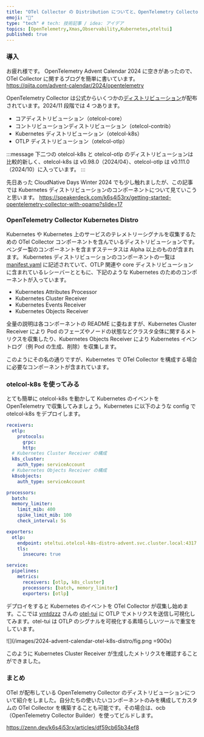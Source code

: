 ```yaml
---
title: "OTel Collector の Distribution についてと、OpenTelemetry Collector Kubernetes Distro"
emoji: "🤶"
type: "tech" # tech: 技術記事 / idea: アイデア
topics: [OpenTelemetry,Xmas,Observability,Kubernetes,oteltui]
published: true
---
```


### 導入
お疲れ様です。
OpenTelemetry Advent Calendar 2024 に空きがあったので、OTel Collector に関するブログを簡単に書いています。
https://qiita.com/advent-calendar/2024/opentelemetry

OpenTelemetry Collector は公式からいくつかの[ディストリビューション](https://github.com/open-telemetry/opentelemetry-collector-releases/tree/main/distributions)が配布されています。2024/11 段階では 4 つあります。
 * コアディストリビューション（otelcol-core）
 * コントリビューションディストリビューション（otelcol-contrib）
 * Kubernetes ディストリビューション（otelcol-k8s）
 * OTLP ディストリビューション（otelcol-otlp）

:::message
下二つの otelcol-k8s と otelcol-otlp のディストリビューションは比較的新しく、otelcol-k8s は v0.98.0（2024/04）、otelcol-otlp は v0.111.0（2024/10）に入っています。
:::

先日あった CloudNative Days Winter 2024 でも少し触れましたが、この記事では Kubernetes ディストリビューションのコンポーネントについて見ていこうと思います。
https://speakerdeck.com/k6s4i53rx/getting-started-opentelemetry-collector-with-opamp?slide=17

### OpenTelemetry Collector Kubernetes Distro
Kubernetes や Kubernetes 上のサービスのテレメトリーシグナルを収集するための OTel Collector コンポーネントを含んでいるディストリビューションです。ベンダー製のコンポーネントを含まずステータスは Alpha 以上のものが含まれます。
Kubernetes ディストリビューションのコンポーネントの一覧は [manifest.yaml](https://github.com/open-telemetry/opentelemetry-collector-releases/blob/main/distributions/otelcol-k8s/manifest.yaml) に記述されていて、OTLP 関連や core ディストリビューションに含まれているレシーバーとともに、下記のような Kubernetes のためのコンポーネントが入っています。
 * Kubernetes Attributes Processor
 * Kubernetes Cluster Receiver
 * Kubernetes Events Receiver
 * Kubernetes Objects Receiver

全量の説明は各コンポーネントの README に委ねますが、Kubernetes Cluster Receiver により Pod のフェーズやノードの状態などクラスタ全体に関するメトリクスを収集したり、Kubernetes Objects Receiver により Kubernetes イベントログ（例 Pod の生成、削除）を収集します。

このようにその名の通りですが、Kubernetes で OTel Collector を構成する場合に必要なコンポーネントが含まれています。

### otelcol-k8s を使ってみる
とても簡単に otelcol-k8s を動かして Kubernetes のイベントを OpenTelemetry で収集してみましょう。Kubernetes に以下のような config で otelcol-k8s をデプロイします。
```yaml
receivers:
  otlp:
    protocols:
      grpc:
      http:
  # Kubernetes Cluster Receiver の構成
  k8s_cluster:
    auth_type: serviceAccount
  # Kubernetes Objects Receiver の構成
  k8sobjects:
    auth_type: serviceAccount

processors:
  batch:
  memory_limiter:
    limit_mib: 400
    spike_limit_mib: 100
    check_interval: 5s

exporters:
  otlp:
    endpoint: oteltui.otelcol-k8s-distro-advent.svc.cluster.local:4317
    tls:
      insecure: true      

service:
  pipelines:
    metrics:
      receivers: [otlp, k8s_cluster]
      processors: [batch, memory_limiter]
      exporters: [otlp]
```

デプロイをすると Kubernetes のイベントを OTel Collector が収集し始めます。ここでは [ymtdzzz](https://x.com/ymtdzzz) さんの [otel-tui](https://github.com/ymtdzzz/otel-tui) に OTLP でメトリクスを送信し可視化してみます。otel-tui は OTLP のシグナルを可視化する素晴らしいツールで重宝をしています。

![](/images/2024-advent-calendar-otel-k8s-distro/fig.png =900x)

このように Kubernetes Cluster Receiver が生成したメトリクスを確認することができました。

### まとめ
OTel が配布している OpenTelemetry Collector のディストリビューションについて紹介をしました。自分たちの使いたいコンポーネントのみを構成してカスタムの OTel Collector を構築することも可能です。その場合は、ocb（OpenTelemetry Collector Builder）を使ってビルドします。

https://zenn.dev/k6s4i53rx/articles/df59cb65b34ef8